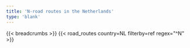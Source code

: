 ```yaml
---
title: 'N-road routes in the Netherlands'
type: 'blank'
---
```


{{< breadcrumbs >}}
{{< road_routes country=NL filterby=ref regex="^N" >}}
